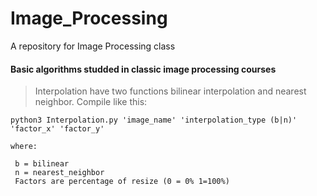 # Image_Processing
A repository for Image Processing class

#### Basic algorithms studded in classic image processing courses

>Interpolation have two functions bilinear interpolation and nearest neighbor. Compile like this:

```
python3 Interpolation.py 'image_name' 'interpolation_type (b|n)' 'factor_x' 'factor_y'

where:

 b = bilinear
 n = nearest_neighbor
 Factors are percentage of resize (0 = 0% 1=100%)
```
